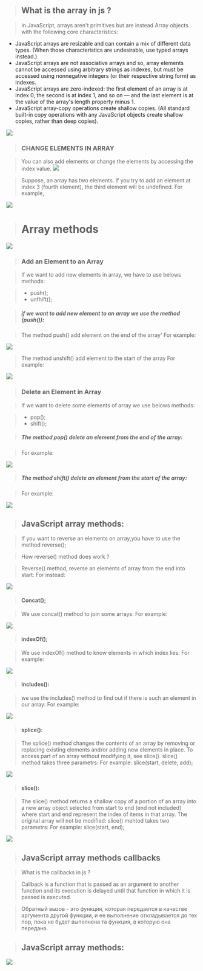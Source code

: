 >## What is the array in js ?

 >In JavaScript, arrays aren't primitives but are instead Array objects with the following core characteristics:

 * JavaScript arrays are resizable and can contain a mix of different data types. (When those characteristics are undesirable, use typed arrays instead.)
 * JavaScript arrays are not associative arrays and so, array elements cannot be accessed using arbitrary strings as indexes, but must be accessed using nonnegative integers (or their respective string form) as indexes.
 * JavaScript arrays are zero-indexed: the first element of an array is at index 0, the second is at index 1, and so on — and the last element is at the value of the array's length property minus 1.
 * JavaScript array-copy operations create shallow copies. (All standard built-in copy operations  with    any JavaScript objects create shallow copies, rather than deep copies).

![](/images/865.jpg)

>### CHANGE ELEMENTS IN ARRAY 

 >You can also add elements or change the elements by accessing the index 
 value. 
 ![](/images/Screenshot_1.png)

>Suppose, an array has two elements. If you try to add an element at index 3 
(fourth element), the third element will be undefined. For example,
 
 ![](/images/Screenshot_2.png)



># Array methods
 
![](/images/Screenshot_3.png)


>### Add an Element to an Array

 >If we want to add new elements in array, we have to use belows methods:

  > + push();
  > + unfhift();


>##### if we want to add new element to an array we use the method (push()):

 >The method push() add element on the end of the array'
> For example:

  ![](/images/Screenshot_4.png)

 >The method unshift() add element to the start of the array
>For example:

 ![](/images/Screenshot_5.png)


>### Delete an Element in Array

 >If we want to delete some elements of array we use belows methods:

  > + pop();
  > + shift();

>##### The method pop() delete an element from the end of the array:

 >For example:

  ![](/images/Screenshot_6.png)


 >##### The method shift() delete an element from the start of the array:

 >For example:

  ![](/images/Screenshot_7.png)


>## JavaScript array methods:

 >If you want to reverse an elements on array,you have to use the method reverse();

  >How reverse() method does work ?

   >Reverse() method, reverse an elements of array from the end into start:
   >For instead:

  ![](/images/Screenshot_8.png)


>#### Concat();

 >We use concat() method to join some arrays:
 >For example:

 ![](/images/Screenshot_9.png)


>#### indexOf();

 >We use indexOf() method to know elements in which index lies:
 >For example:

 ![](/images/Screenshot_10.png)


>#### includes():

 >we use the includes() method to find out if there is such an element in our array:
 >For example:

 ![](/images/Screenshot_11.png)


>#### splice():

 >The splice() method changes the contents of an array by removing or replacing existing elements and/or adding new elements in place. To access part of an array without modifying it, see slice().
 >slice() method takes three parametrs:
 >For example:    slice(start, delete, add);

  ![](/images/Screenshot_13.png)


>#### slice():

 >The slice() method returns a shallow copy of a portion of an array into a new array object selected from start to end (end not included) where start and end represent the index of items in that array. The original array will not be modified:
 >slice() mehtod takes two parametrs:
 >For example:  slice(start, end);

  ![](/images/Screenshot_12.png)


>## JavaScript array methods callbacks
 
>What is the callbacks in js ?
   
  >Callback is a function that is passed as an argument to another function and its execution is delayed until that function in which it is passed is executed.

  >Обратный вызов - это функция, которая передается в качестве аргумента другой функции, и ее выполнение откладывается до тех пор, пока не будет выполнена та функция, в которую она передана.


>## JavaScript array methods:

![](/images/Screenshot_16.png)
